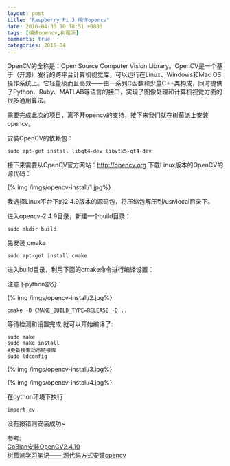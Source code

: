 ```yaml
---
layout: post
title: "Raspberry Pi 3 编译opencv"
date: 2016-04-30 10:18:51 +0800
tags: [编译opencv,树莓派]
comments: true
categories: 2016-04
---
```

OpenCV的全称是：Open Source Computer Vision Library。OpenCV是一个基于（开源）发行的跨平台计算机视觉库，可以运行在Linux、Windows和Mac OS操作系统上。它轻量级而且高效——由一系列C函数和少量C++类构成，同时提供了Python、Ruby、MATLAB等语言的接口，实现了图像处理和计算机视觉方面的很多通用算法。

需要完成此次的项目，离不开opencv的支持，接下来我们就在树莓派上安装opencv。
<!--more-->

安装OpenCV的依赖包：

```
sudo apt-get install libqt4-dev libvtk5-qt4-dev
```

接下来需要从OpenCV官方网站：http://opencv.org 下载Linux版本的OpenCV的源代码：

{% img /imgs/opencv-install/1.jpg%}

我选择Linux平台下的2.4.9版本的源码包，将压缩包解压到/usr/local目录下。

进入opencv-2.4.9目录，新建一个build目录： 
 
```
sudo mkdir build
```

先安装 cmake  

```
sudo apt-get install cmake
```

进入build目录，利用下面的cmake命令进行编译设置：
  
注意下python部分：

{% img /imgs/opencv-install/2.jpg%}
 
```
cmake -D CMAKE_BUILD_TYPE=RELEASE -D .. 
```

等待检测和设置完成,就可以开始编译了:

```
sudo make
sudo make install
#更新搜索动态链接库
sudo ldconfig 
```

{% img /imgs/opencv-install/3.jpg%}

{% img /imgs/opencv-install/4.jpg%}

在python环境下执行

```
import cv
```

没有报错则安装成功~

参考:  
[GoBian安装OpenCV2.4.10](http://jjliu.blog.ustc.edu.cn/198/)   
[树莓派学习笔记—— 源代码方式安装opencv ](http://blog.csdn.net/xukai871105/article/details/40988101)  
